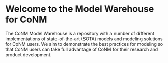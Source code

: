 # Welcome to the Model Warehouse for CoNM

The CoNM Model Warehouse is a repository with a number of different implementations of state-of-the-art (SOTA) models and modeling solutions for CoNM users. 
We aim to demonstrate the best practices for modeling so that CoNM users
can take full advantage of CoNM for their research and product development.
